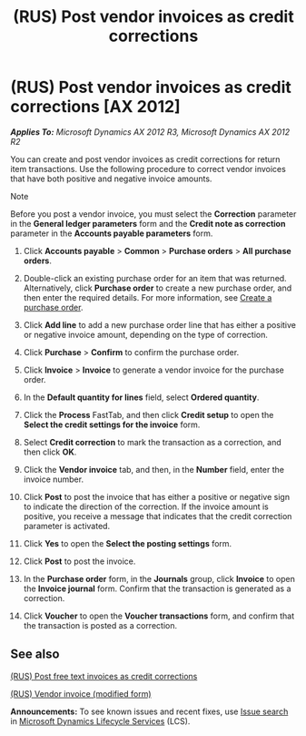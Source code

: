 ﻿---
title: (RUS) Post vendor invoices as credit corrections
TOCTitle: (RUS) Post vendor invoices as credit corrections
ms:assetid: 6071c514-6ee4-4a40-9bd2-187c6c41e5e5
ms:mtpsurl: https://technet.microsoft.com/en-us/library/JJ733236(v=AX.60)
ms:contentKeyID: 49685203
ms.date: 04/18/2014
mtps_version: v=AX.60
---

# (RUS) Post vendor invoices as credit corrections [AX 2012]


_**Applies To:** Microsoft Dynamics AX 2012 R3, Microsoft Dynamics AX 2012 R2_

You can create and post vendor invoices as credit corrections for return item transactions. Use the following procedure to correct vendor invoices that have both positive and negative invoice amounts.


> [!NOTE]
> <P>Before you post a vendor invoice, you must select the <STRONG>Correction</STRONG> parameter in the <STRONG>General ledger parameters</STRONG> form and the <STRONG>Credit note as correction</STRONG> parameter in the <STRONG>Accounts payable parameters</STRONG> form.</P>



1.  Click **Accounts payable** \> **Common** \> **Purchase orders** \> **All purchase orders**.

2.  Double-click an existing purchase order for an item that was returned. Alternatively, click **Purchase order** to create a new purchase order, and then enter the required details. For more information, see [Create a purchase order](create-a-purchase-order.md).

3.  Click **Add line** to add a new purchase order line that has either a positive or negative invoice amount, depending on the type of correction.

4.  Click **Purchase** \> **Confirm** to confirm the purchase order.

5.  Click **Invoice** \> **Invoice** to generate a vendor invoice for the purchase order.

6.  In the **Default quantity for lines** field, select **Ordered quantity**.

7.  Click the **Process** FastTab, and then click **Credit setup** to open the **Select the credit settings for the invoice** form.

8.  Select **Credit correction** to mark the transaction as a correction, and then click **OK**.

9.  Click the **Vendor invoice** tab, and then, in the **Number** field, enter the invoice number.

10. Click **Post** to post the invoice that has either a positive or negative sign to indicate the direction of the correction. If the invoice amount is positive, you receive a message that indicates that the credit correction parameter is activated.

11. Click **Yes** to open the **Select the posting settings** form.

12. Click **Post** to post the invoice.

13. In the **Purchase order** form, in the **Journals** group, click **Invoice** to open the **Invoice journal** form. Confirm that the transaction is generated as a correction.

14. Click **Voucher** to open the **Voucher transactions** form, and confirm that the transaction is posted as a correction.

## See also

[(RUS) Post free text invoices as credit corrections](rus-post-free-text-invoices-as-credit-corrections.md)

[(RUS) Vendor invoice (modified form)](https://technet.microsoft.com/en-us/library/jj733265\(v=ax.60\))

  
**Announcements:** To see known issues and recent fixes, use [Issue search](http://go.microsoft.com/fwlink/?linkid=389258) in [Microsoft Dynamics Lifecycle Services](http://go.microsoft.com/fwlink/?linkid=306505) (LCS).

